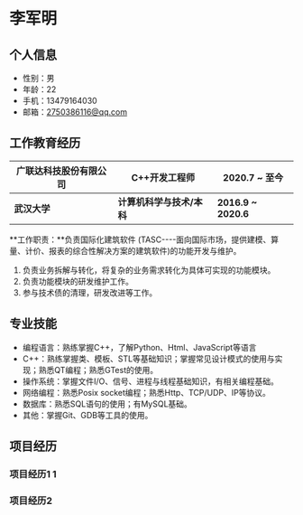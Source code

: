 # **李军明**
## **个人信息**
+ 性别：男
+ 年龄：22
+ 手机：13479164030
+ 邮箱：2750386116@qq.com

## **工作教育经历**

| **广联达科技股份有限公司** | **C++开发工程师**         | **2020.7 ~ 至今**   |
| -------------------------- | ------------------------- | ------------------- |
| **武汉大学**               | **计算机科学与技术/本科** | **2016.9 ~ 2020.6** |

**工作职责：**负责国际化建筑软件 (TASC----面向国际市场，提供建模、算量、计价、报表的综合性解决方案的建筑软件)的功能开发与维护。

1.  负责业务拆解与转化，将复杂的业务需求转化为具体可实现的功能模块。
2.  负责功能模块的研发维护工作。
3.  参与技术债的清理，研发改进等工作。

## **专业技能**

- 编程语言：熟练掌握C++，了解Python、Html、JavaScript等语言
- C++：熟练掌握类、模板、STL等基础知识；掌握常见设计模式的使用与实现；熟悉QT编程；熟悉GTest的使用。
- 操作系统：掌握文件I/O、信号、进程与线程基础知识，有相关编程基础。
- 网络编程：熟悉Posix socket编程；熟悉Http、TCP/UDP、IP等协议。
- 数据库：熟悉SQL语句的使用；有MySQL基础。
- 其他：掌握Git、GDB等工具的使用。


## **项目经历**

### 项目经历1					1





### 项目经历2